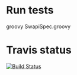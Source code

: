 Run tests
=========

groovy SwapiSpec.groovy

Travis status
=============

[![Build Status](https://travis-ci.org/yamila-moreno/groovySWAPI.svg?branch=master)](https://travis-ci.org/yamila-moreno/groovySWAPI)
